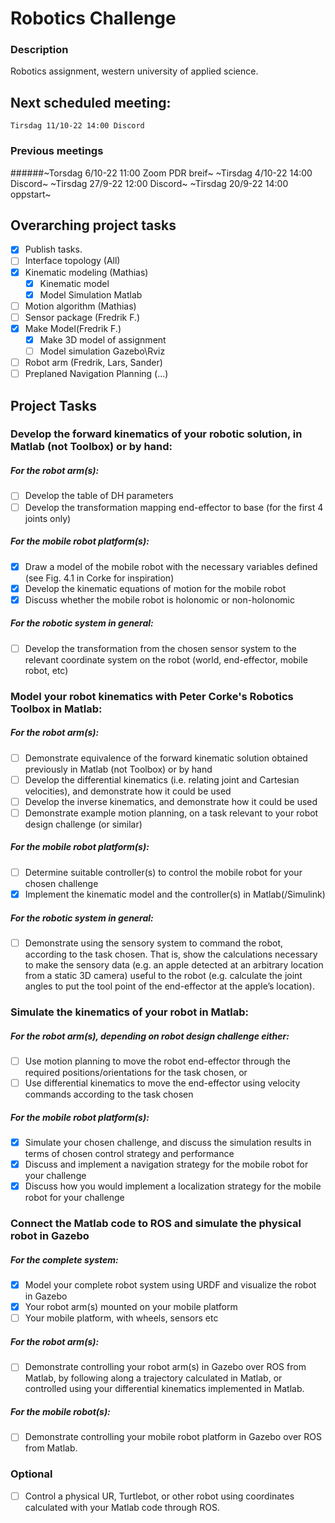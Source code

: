 # Robotics Challenge

### Description
Robotics assignment, western university of applied science.

## Next scheduled meeting:
    
    Tirsdag 11/10-22 14:00 Discord

### Previous meetings
######~Torsdag 6/10-22 11:00 Zoom PDR breif~
   ~Tirsdag 4/10-22 14:00 Discord~
   ~Tirsdag 27/9-22 12:00 Discord~
   ~Tirsdag 20/9-22 14:00 oppstart~
   
## Overarching project tasks
- [x] Publish tasks.
- [ ] Interface topology (All)
- [x] Kinematic modeling (Mathias)
    - [x] Kinematic model
    - [x] Model Simulation Matlab
- [ ] Motion algorithm (Mathias)
- [ ] Sensor package (Fredrik F.)
- [x] Make Model(Fredrik F.)
    - [x] Make 3D model of assignment
    - [ ] Model simulation Gazebo\Rviz
- [ ] Robot arm (Fredrik, Lars, Sander)
- [ ] Preplaned Navigation Planning (...)

## Project Tasks
### Develop the forward kinematics of your robotic solution, in Matlab (not Toolbox) or by hand: 
##### For the robot arm(s): 
- [ ] Develop the table of DH parameters 
- [ ] Develop the transformation mapping end-effector to base (for the first 4 
joints only) 
##### For the mobile robot platform(s): 
- [x] Draw a model of the mobile robot with the necessary variables defined 
(see Fig. 4.1 in Corke for inspiration) 
- [x] Develop the kinematic equations of motion for the mobile robot 
- [x] Discuss whether the mobile robot is holonomic or non-holonomic 
##### For the robotic system in general: 
- [ ] Develop the transformation from the chosen sensor system to the 
relevant coordinate system on the robot (world, end-effector, mobile 
robot, etc) 

### Model your robot kinematics with Peter Corke's Robotics Toolbox in Matlab: 
##### For the robot arm(s): 
- [ ] Demonstrate equivalence of the forward kinematic solution obtained 
previously in Matlab (not Toolbox) or by hand 
- [ ] Develop the differential kinematics (i.e. relating joint and Cartesian 
velocities), and demonstrate how it could be used 
- [ ] Develop the inverse kinematics, and demonstrate how it could be used 
- [ ] Demonstrate example motion planning, on a task relevant to your robot 
design challenge (or similar) 
##### For the mobile robot platform(s): 
- [ ] Determine suitable controller(s) to control the mobile robot for your 
chosen challenge 
- [x] Implement the kinematic model and the controller(s) in Matlab(/Simulink) 
##### For the robotic system in general: 
- [ ] Demonstrate using the sensory system to command the robot, 
according to the task chosen. That is, show the calculations necessary to 
make the sensory data (e.g. an apple detected at an arbitrary location 
from a static 3D camera) useful to the robot (e.g. calculate the joint 
angles to put the tool point of the end-effector at the apple’s location). 

### Simulate the kinematics of your robot in Matlab: 
##### For the robot arm(s), depending on robot design challenge either: 
- [ ] Use motion planning to move the robot end-effector through the 
required positions/orientations for the task chosen, or 
- [ ] Use differential kinematics to move the end-effector using velocity 
commands according to the task chosen 
##### For the mobile robot platform(s): 
- [x] Simulate your chosen challenge, and discuss the simulation results in 
terms of chosen control strategy and performance 
- [x] Discuss and implement a navigation strategy for the mobile robot for 
your challenge 
- [x] Discuss how you would implement a localization strategy for the mobile 
robot for your challenge 

### Connect the Matlab code to ROS and simulate the physical robot in Gazebo 
##### For the complete system: 
- [x] Model your complete robot system using URDF and visualize the robot in Gazebo
- [x] Your robot arm(s) mounted on your mobile platform 
- [ ] Your mobile platform, with wheels, sensors etc 
##### For the robot arm(s): 
- [ ] Demonstrate controlling your robot arm(s) in Gazebo over ROS from Matlab, by following along a trajectory 
calculated in Matlab, or controlled using your differential kinematics implemented in Matlab. 
##### For the mobile robot(s): 
- [ ] Demonstrate controlling your mobile robot platform in 
Gazebo over ROS from Matlab. 
### Optional
- [ ] Control a physical UR, Turtlebot, or other robot using coordinates 
calculated with your Matlab code through ROS. 
